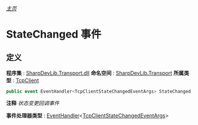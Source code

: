 ###### [主页](./Index.md "主页")
# StateChanged 事件
## 定义
**程序集** : [SharpDevLib.Transport.dll](./SharpDevLib.Transport.assembly.md "SharpDevLib.Transport.dll")
**命名空间** : [SharpDevLib.Transport](./SharpDevLib.Transport.namespace.md "SharpDevLib.Transport")
**所属类型** : [TcpClient](./SharpDevLib.Transport.TcpClient.md "TcpClient")
``` csharp
public event EventHandler<TcpClientStateChangedEventArgs> StateChanged;
```
**注释**
*状态变更回调事件*

**事件处理器类型** : [EventHandler](https://learn.microsoft.com/en-us/dotnet/api/system.eventhandler-1 "EventHandler")\<[TcpClientStateChangedEventArgs](./SharpDevLib.Transport.TcpClientStateChangedEventArgs.md "TcpClientStateChangedEventArgs")\>
